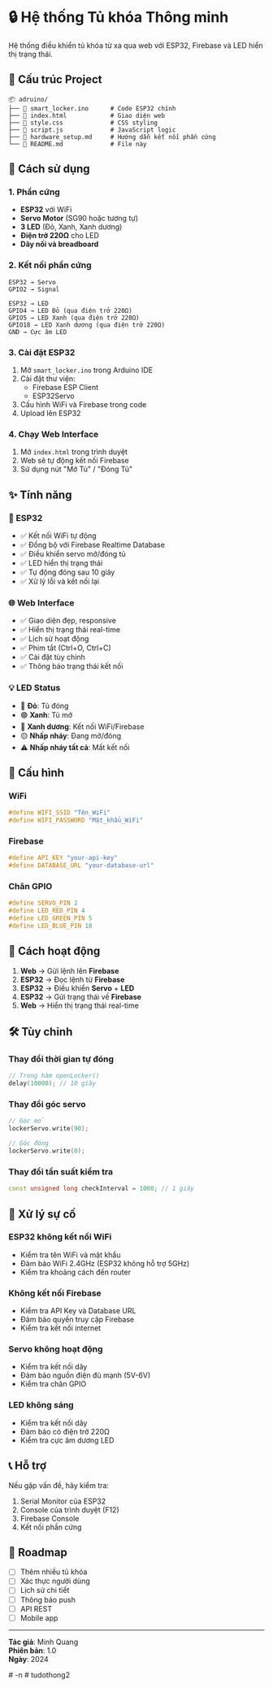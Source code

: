 # 🔒 Hệ thống Tủ khóa Thông minh

Hệ thống điều khiển tủ khóa từ xa qua web với ESP32, Firebase và LED hiển thị trạng thái.

## 📁 Cấu trúc Project

```
📦 adruino/
├── 📄 smart_locker.ino      # Code ESP32 chính
├── 📄 index.html            # Giao diện web
├── 📄 style.css             # CSS styling
├── 📄 script.js             # JavaScript logic
├── 📄 hardware_setup.md     # Hướng dẫn kết nối phần cứng
└── 📄 README.md             # File này
```

## 🚀 Cách sử dụng

### 1. Phần cứng
- **ESP32** với WiFi
- **Servo Motor** (SG90 hoặc tương tự)
- **3 LED** (Đỏ, Xanh, Xanh dương)
- **Điện trở 220Ω** cho LED
- **Dây nối và breadboard**

### 2. Kết nối phần cứng
```
ESP32 → Servo
GPIO2 → Signal

ESP32 → LED
GPIO4 → LED Đỏ (qua điện trở 220Ω)
GPIO5 → LED Xanh (qua điện trở 220Ω)  
GPIO18 → LED Xanh dương (qua điện trở 220Ω)
GND → Cực âm LED
```

### 3. Cài đặt ESP32
1. Mở `smart_locker.ino` trong Arduino IDE
2. Cài đặt thư viện:
   - Firebase ESP Client
   - ESP32Servo
3. Cấu hình WiFi và Firebase trong code
4. Upload lên ESP32

### 4. Chạy Web Interface
1. Mở `index.html` trong trình duyệt
2. Web sẽ tự động kết nối Firebase
3. Sử dụng nút "Mở Tủ" / "Đóng Tủ"

## ✨ Tính năng

### 🔧 ESP32
- ✅ Kết nối WiFi tự động
- ✅ Đồng bộ với Firebase Realtime Database
- ✅ Điều khiển servo mở/đóng tủ
- ✅ LED hiển thị trạng thái
- ✅ Tự động đóng sau 10 giây
- ✅ Xử lý lỗi và kết nối lại

### 🌐 Web Interface
- ✅ Giao diện đẹp, responsive
- ✅ Hiển thị trạng thái real-time
- ✅ Lịch sử hoạt động
- ✅ Phím tắt (Ctrl+O, Ctrl+C)
- ✅ Cài đặt tùy chỉnh
- ✅ Thông báo trạng thái kết nối

### 💡 LED Status
- 🔴 **Đỏ**: Tủ đóng
- 🟢 **Xanh**: Tủ mở
- 🔵 **Xanh dương**: Kết nối WiFi/Firebase
- 🟡 **Nhấp nháy**: Đang mở/đóng
- ⚠️ **Nhấp nháy tất cả**: Mất kết nối

## 🔧 Cấu hình

### WiFi
```cpp
#define WIFI_SSID "Tên_WiFi"
#define WIFI_PASSWORD "Mật_khẩu_WiFi"
```

### Firebase
```cpp
#define API_KEY "your-api-key"
#define DATABASE_URL "your-database-url"
```

### Chân GPIO
```cpp
#define SERVO_PIN 2
#define LED_RED_PIN 4
#define LED_GREEN_PIN 5
#define LED_BLUE_PIN 18
```

## 📱 Cách hoạt động

1. **Web** → Gửi lệnh lên **Firebase**
2. **ESP32** → Đọc lệnh từ **Firebase**
3. **ESP32** → Điều khiển **Servo** + **LED**
4. **ESP32** → Gửi trạng thái về **Firebase**
5. **Web** → Hiển thị trạng thái real-time

## 🛠️ Tùy chỉnh

### Thay đổi thời gian tự đóng
```cpp
// Trong hàm openLocker()
delay(10000); // 10 giây
```

### Thay đổi góc servo
```cpp
// Góc mở
lockerServo.write(90);

// Góc đóng  
lockerServo.write(0);
```

### Thay đổi tần suất kiểm tra
```cpp
const unsigned long checkInterval = 1000; // 1 giây
```

## 🚨 Xử lý sự cố

### ESP32 không kết nối WiFi
- Kiểm tra tên WiFi và mật khẩu
- Đảm bảo WiFi 2.4GHz (ESP32 không hỗ trợ 5GHz)
- Kiểm tra khoảng cách đến router

### Không kết nối Firebase
- Kiểm tra API Key và Database URL
- Đảm bảo quyền truy cập Firebase
- Kiểm tra kết nối internet

### Servo không hoạt động
- Kiểm tra kết nối dây
- Đảm bảo nguồn điện đủ mạnh (5V-6V)
- Kiểm tra chân GPIO

### LED không sáng
- Kiểm tra kết nối dây
- Đảm bảo có điện trở 220Ω
- Kiểm tra cực âm dương LED

## 📞 Hỗ trợ

Nếu gặp vấn đề, hãy kiểm tra:
1. Serial Monitor của ESP32
2. Console của trình duyệt (F12)
3. Firebase Console
4. Kết nối phần cứng

## 🎯 Roadmap

- [ ] Thêm nhiều tủ khóa
- [ ] Xác thực người dùng
- [ ] Lịch sử chi tiết
- [ ] Thông báo push
- [ ] API REST
- [ ] Mobile app

---

**Tác giả**: Minh Quang  
**Phiên bản**: 1.0  
**Ngày**: 2024

#   - n  
 #   t u d o t h o n g 2  
 